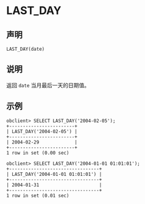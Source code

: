 LAST_DAY
=============================



声明
-----------------------

```unknow
LAST_DAY(date)
```



说明
-----------------------

返回 `date` 当月最后一天的日期值。

示例
-----------------------

```unknow
obclient> SELECT LAST_DAY('2004-02-05');
+------------------------+
| LAST_DAY('2004-02-05') |
+------------------------+
| 2004-02-29             |
+------------------------+
1 row in set (0.00 sec)

obclient> SELECT LAST_DAY('2004-01-01 01:01:01');
+---------------------------------+
| LAST_DAY('2004-01-01 01:01:01') |
+---------------------------------+
| 2004-01-31                      |
+---------------------------------+
1 row in set (0.01 sec)
```
